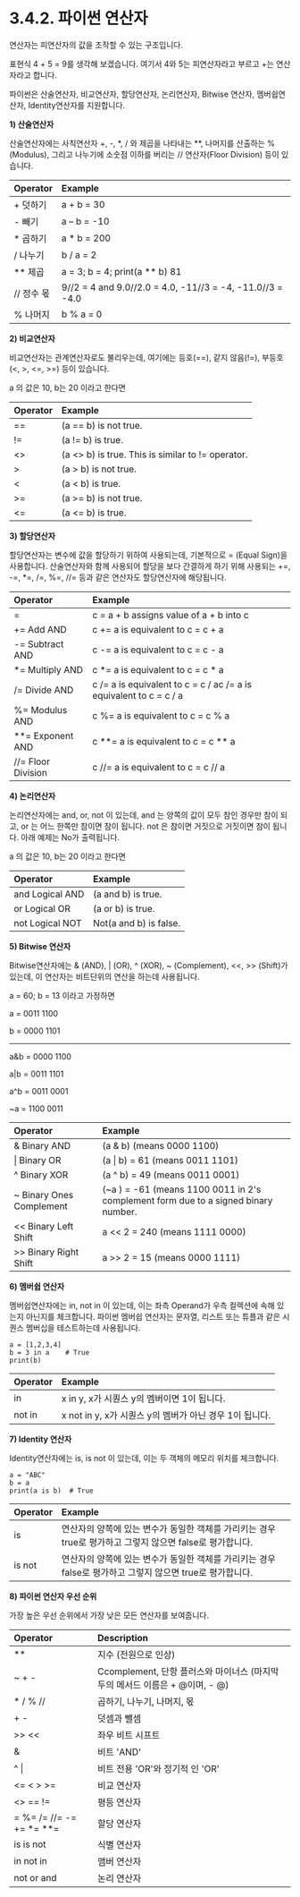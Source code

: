 # 3.4.2. 	파이썬 연산자

연산자는 피연산자의 값을 조작할 수 있는 구조입니다. 

표현식 4 + 5 = 9를 생각해 보겠습니다. 여기서 4와 5는 피연산자라고 부르고 +는 연산자라고 합니다.

파이썬은 산술연산자, 비교연산자, 할당연산자, 논리연산자, Bitwise 연산자, 멤버쉽연산자, Identity연산자를 지원합니다.

**1\)    산술연산자**

산술연산자에는 사칙연산자 +, -, \*, / 와 제곱을 나타내는 \*\*, 나머지를 산출하는 % \(Modulus\), 그리고 나누기에 소숫점 이하를 버리는 // 연산자\(Floor Division\) 등이 있습니다.

| Operator | Example |
| :--- | :--- |
| + 덧하기 | a + b = 30 |
| - 빼기 | a – b = -10 |
| \* 곱하기 | a \* b = 200 |
| / 나누기 | b / a = 2 |
| \*\* 제곱 | a = 3; b = 4; print\(a \*\* b\)  81 |
| // 정수 몫 | 9//2 = 4 and 9.0//2.0 = 4.0, -11//3 = -4, -11.0//3 = -4.0 |
| % 나머지 | b % a = 0 |

**2\)    비교연산자**

비교연산자는 관계연산자로도 불리우는데, 여기에는 등호\(==\), 같지 않음\(!=\), 부등호\(&lt;, &gt;, &lt;=, &gt;=\) 등이 있습니다.

a 의 값은 10,  b는 20 이라고 한다면

| Operator | Example |
| :--- | :--- |
| == | \(a == b\) is not true. |
| != | \(a != b\) is true. |
| &lt;&gt;  | \(a &lt;&gt; b\) is true. This is similar to != operator. |
| &gt;  | \(a &gt; b\) is not true. |
| &lt;  | \(a &lt; b\) is true. |
| &gt;= | \(a &gt;= b\) is not true. |
| &lt;= | \(a &lt;= b\) is true. |

**3\)    할당연산자**

할당연산자는 변수에 값을 할당하기 위하여 사용되는데, 기본적으로 = \(Equal Sign\)을 사용합니다. 산술연산자와 함께 사용되어 할당을 보다 간결하게 하기 위해 사용되는 +=, -=, \*=, /=, %=, //= 등과 같은 연산자도 할당연산자에 해당됩니다.

| Operator | Example |
| :--- | :--- |
| = | c = a + b assigns value of a + b into c |
| += Add AND | c += a is equivalent to c = c + a |
| -= Subtract AND | c -= a is equivalent to c = c - a |
| \*= Multiply AND | c \*= a is equivalent to c = c \* a |
| /= Divide AND | c /= a is equivalent to c = c / ac /= a is equivalent to c = c / a |
| %= Modulus AND | c %= a is equivalent to c = c % a |
| \*\*= Exponent AND | c \*\*= a is equivalent to c = c \*\* a |
| //= Floor Division | c //= a is equivalent to c = c // a |

**4\)    논리연산자**

논리연산자에는 and, or, not 이 있는데, and 는 양쪽의 값이 모두 참인 경우만 참이 되고, or 는 어느 한쪽만 참이면 참이 됩니다. not 은 참이면 거짓으로 거짓이면 참이 됩니다. 아래 예제는 No가 출력됩니다.

 a 의 값은 10,  b는 20 이라고 한다면

| Operator | Example |
| :--- | :--- |
| and Logical AND | \(a and b\) is true. |
| or Logical OR | \(a or b\) is true. |
| not Logical NOT | Not\(a and b\) is false. |

**5\)    Bitwise 연산자**

Bitwise연산자에는 & \(AND\), \| \(OR\), ^ \(XOR\), ~ \(Complement\), &lt;&lt;, &gt;&gt; \(Shift\)가 있는데, 이 연산자는 비트단위의 연산을 하는데 사용됩니다.

 a = 60; b = 13 이라고 가정하면

a = 0011 1100

b = 0000 1101

-----------------

a&b = 0000 1100

a\|b = 0011 1101

a^b = 0011 0001

~a  = 1100 0011

| Operator | Example |
| :--- | :--- |
| & Binary AND | \(a & b\) \(means 0000 1100\) |
| \| Binary OR | \(a \| b\) = 61 \(means 0011 1101\) |
| ^ Binary XOR | \(a ^ b\) = 49 \(means 0011 0001\) |
| ~ Binary Ones Complement | \(~a \) = -61 \(means 1100 0011 in 2's complement form due to a signed binary number. |
| &lt;&lt; Binary Left Shift | a &lt;&lt; 2 = 240 \(means 1111 0000\) |
| &gt;&gt; Binary Right Shift | a &gt;&gt; 2 = 15 \(means 0000 1111\) |

**6\)    멤버쉽 연산자**

멤버쉽연산자에는 in, not in 이 있는데, 이는 좌측 Operand가 우측 컬렉션에 속해 있는지 아닌지를 체크합니다. 파이썬 멤버쉽 연산자는 문자열, 리스트 또는 튜플과 같은 시퀀스 멤버십을 테스트하는데 사용됩니다.

```text
a = [1,2,3,4]
b = 3 in a    # True
print(b)
```

| Operator | Example |
| :--- | :--- |
| in | x in y,    x가 시퀀스 y의 멤버이면 1이 됩니다. |
| not in | x not in y,   x가 시퀀스 y의 멤버가 아닌 경우 1이 됩니다. |

**7\)    Identity 연산자**

Identity연산자에는 is, is not 이 있는데, 이는 두 객체의 메모리 위치를 체크합니다.

```text
a = "ABC"
b = a
print(a is b)  # True
```

| Operator | Example |
| :--- | :--- |
| is | 연산자의 양쪽에 있는 변수가 동일한 객체를 가리키는 경우 true로 평가하고 그렇지 않으면 false로 평가합니다. |
| is not | 연산자의 양쪽에 있는 변수가 동일한 객체를 가리키는 경우 false로 평가하고 그렇지 않으면 true로 평가합니다. |

**8\)    파이썬 연산자 우선 순위**

가장 높은 우선 순위에서 가장 낮은 모든 연산자를 보여줍니다.

| Operator | Description |
| :--- | :--- |
| \*\* | 지수 \(전원으로 인상\) |
| ~ + - | Ccomplement, 단항 플러스와 마이너스 \(마지막 두의 메서드 이름은 + @이며, - @\) |
| \* / % // | 곱하기, 나누기, 나머지, 몫 |
| + - | 덧셈과 뺄셈 |
| &gt;&gt; &lt;&lt; | 좌우 비트 시프트 |
| & | 비트 'AND' |
| ^ \| | 비트 전용 'OR'와 정기적 인 'OR' |
| &lt;= &lt; &gt; &gt;= | 비교 연산자 |
| &lt;&gt; == != | 평등 연산자 |
| = %= /= //= -= += \*= \*\*= | 할당 연산자 |
| is is not | 식별 연산자 |
| in not in | 맴버 연산자 |
| not or and | 논리 연산자 |


